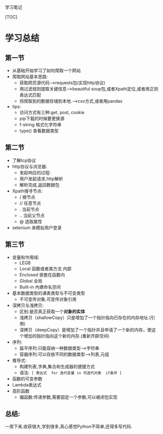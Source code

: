 学习笔记

[TOC]

# 学习总结

## 第一节

- 从基础开始学习了如何爬取一个网站
- 爬取网站基本思路:
  - 获取网页源代码-->requests包(实现http协议)
  - 用过滤规则提取关键信息-->beautiful soup包,或者Xpath定位,或者用正则表达式匹配
  - 将爬取到的数据存储到本地.-->csv方式,或者用pandas
- tips:
  - 访问方式有三种:get, post, cookie
  - pip下载的时候要更换源
  - f-string 格式化字符串
  - type() 查看数据类型

## 第二节

- 了解tcp协议
- http协议与浏览器:
  - 发起响应的过程:
  - 用户发起请求,http解析
  - 解析完成,返回数据包
- Xpath搜寻节点:
  - / 根节点
  - // 任意节点
  - . 当前节点
  - .. 当前父节点
  - @ 选取属性
- selenium 来模拟用户登录



## 第三节

- 变量和作用域:
  - LEGB
  - Local 函数或者类方法 内部
  - Enclosed 嵌套在函数内
  - Global 全局
  - Built-in 內建命名空间
- 基本数据类型的课表类型与不可变类型
  - 不可变传对象,可变传对象引用
- 深拷贝与浅拷贝:
  - 区别:是否真正获取一个**对象的实体**
  - 浅拷贝（shallowCopy）只是增加了一个指针指向已存在的内存地址.(引用)
  - 深拷贝（deepCopy）是增加了一个指针并且申请了一个新的内存，使这个增加的指针指向这个新的内存.(重新开辟空间)
- 序列:
  - 扁平序列:只能容纳一种数据类型-->字符串
  - 容器序列:可以存放不同的数据类型-->列表,元组
- 推导式:
  - 构建列表,字典,集合和生成器的便捷方式
  - 语法:` [ 表达式  for 迭代变量 in 可迭代对象  if条件 ]`
- 函数的可变参数
- Lambda表达式
- 高阶函数
  - 偏函数:传递参数,需要固定一个参数,可以被闭包实现

## 总结:

一周下来,收获很大,学到很多,真心感觉Python不简单,还得多写代码.